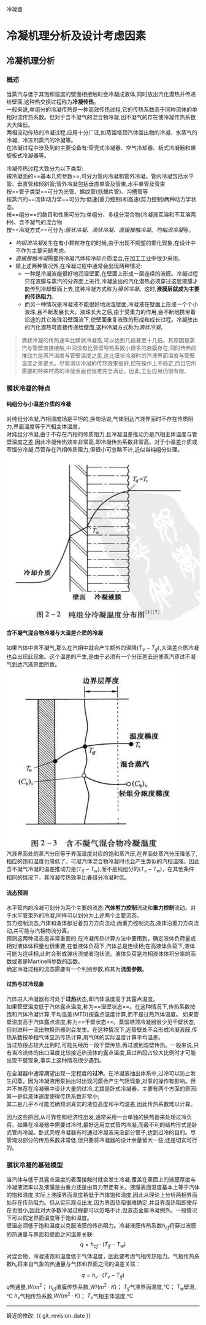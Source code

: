 冷凝器

# 冷凝机理分析及设计考虑因素
## 冷凝机理分析
### 概述
当蒸汽与低于其饱和温度的壁面相接触时会冷凝成液体,同时放出汽化潜热并传递给壁面,这种热交换过程称为**冷凝传热**。      
一般来说,单组分的冷凝传热是一种高效传热过程,它的传热系数高于同种流体的单相对流传热系数。但对于含不凝气的混合物冷凝,因不凝气的存在使冷凝传热系数大大降低。     
两相流动传热的冷凝过程,应用十分广泛,如蒸馏塔顶汽体馏出物的冷凝、水蒸气的冷凝、冷冻剂蒸汽的冷凝等。   
在冷凝过程中涉及到的主要设备有:管壳式冷凝器、空气冷却器、板式冷凝器和螺旋板式冷凝器等。     

冷凝传热过程大致分为以下类型:   
按冷凝面的==基本几何参数==,可分为管内冷凝和管外冷凝。管内冷凝包括水平管、垂直管和倾斜管;管外冷凝包括垂直单管及管東,水平单管及管束     
按==管子类型==可分为光管、螺纹管(低翅片管)、沟槽管等    
按蒸汽的==流体动力学==可分为:低速(重力控制)和高速(剪力控制)两种动力学状态。     
按==组分==的数目和性质可分为:单组分、多组分混合物(冷凝液互溶和不互溶两种)、含不凝气的混合物     
按==冷凝方式==可分为:*膜状冷凝*、*滴状冷凝*、*直接接触冷凝*、*均相流冷凝*等。   

* *均相流冷凝*发生在有小颗粒存在的时候,由于出现不期望的雾化现象,在设计中不作为主要问题考虑。    
* *直接接触冷凝*需要将冷凝汽体和冷却介质混合,在加工工业中很少采用。     
* 除上述两种情况外,在冷凝过程中通常会出现两种情况:    
    + 一种是冷凝液能很好地润湿壁面,在壁面上形成一层连续的液膜。冷凝过程只在液膜与蒸汽的分界面上进行,冷凝放出的汽化潜热必须穿过这层液膜才能传到冷却壁面上去,这种冷凝方式称为*膜状冷凝*。这时,**液膜层就成为主要的传热阻力**。    
    + 而另一种情况是冷凝液不能很好地润湿壁面,冷凝液在壁面上形成一个个小液珠,且不断发展长大。液珠长大之后,由于受重力的作用,会不断地携带着沿途的其它液珠沿壁面流下,使壁面重复液珠的形成和成长过程。冷凝放出的汽化潜热可直接传递给壁面,这种冷凝方式称为*滴状冷凝*。    
>滴状冷凝的传热速率比膜状冷凝高,可以达到几倍甚至十几倍。其原因是蒸汽与管壁直接接触,中间没有比管壁导热系数小很多的液膜存在;同时传热的推动力是燕汽温度与管壁温度之差,这比膜状冷凝时的汽液界面温度与管壁温度之差要大。尽管滴状冷凝的传热效果很好,但在操作上不稳定,而且它所需要的特殊材质的冷凝表面也很难完全满足，因此,工业应用仍很有限。     

### 膜状冷凝的特点
#### 纯组分与小温差介质的冷凝      

对纯组分冷凝,汽相温度场是平坦的,换句话说,气体到达汽液界面时不存在传质阻力,界面温度等于汽相主体温度。    
对纯组分冷凝,由于不存在汽相的传质阻力,且冷凝温差推动力是汽相主体温度与管壁温度之差,因此冷凝传热效率非常高,即冷凝传热系数非常高。对于小温差介质或窄馏分冷凝,尽管存在汽相传质阻力,但很小可忽略不计,近似当纯组分处理。     
![纯组分冷凝](img/纯组分冷凝.PNG)   

#### 含不凝气混合物冷凝与大温差介质的冷凝      

如果汽体中含不凝气,那么在汽相中就会产生额外的温降$(T_V-T_{if})$,大温差介质冷凝也会出现此现象。这个温差的产生,是由于必须有一个分压差去迫使蒸汽穿过不凝气到达汽液界面所致。    
![含不凝气混合物冷凝](img\含不凝气混合物冷凝.PNG)       
汽液界面处的蒸汽分压等于界面温度对应的饱和蒸汽压,在界面处蒸汽分压降低了,相应的饱和温度也降低了。可凝汽体混合物冷凝时也会产生类似的汽相温降。因此含不凝气冷凝的温差推动力是$(T_{if}-T_w)$,而不是纯组分的$(T_v-T_w)$，在其他条件相同的情况下，其冷凝传热效率比春组分冷凝时低。    

#### 流态预测      

水平管内的冷凝可划分为两个主要的流态:**汽体剪力控制**流动和**重力控制**流动。对于水平管束外的冷凝,同样可以划分为上述两个主要流态。     
剪力控制流态,汽体和液体都沿着剪力方向流动;而重力控制流态,液体沿重力方向流动,并可能与汽相物流分离。      
预测这两种流态是非常重要的,在冷凝传热计算方法中要用到。确定液体负荷量或相对液体体积量也很重要,在低液体负荷下,汽体总是连续相;在高液体负荷下,液体可能为连续相,此时会形成弹状流或者泡状流。液体负荷是均相液体体积分率的函数或者是Martinelli参数的函数。    
确定冷凝过程的流态需要有一个判别参数,称其为**流型参数**。   

#### 过热与过冷现象    

汽体进入冷凝器有时处于**过热**状态,即汽体温度高于其露点温度。   
如果管壁温度低于汽体露点温度,称为==湿壁状态==。在这种情况下,传热系数按饱和汽体冷凝计算,平均温差(MTD)按露点温度计算,而不是过热汽体温度。 
如果管壁温度高于汽体露点温度,称为==干壁状态==。蒸馏塔顶冷凝器很少见干壁状态,但对进料一流出物换热器则会发生。在这种情况下,近管壁处不会形成冷凝液膜,传热系数按单相气体显热传热计算,用气体的实际温度计算平均温差。     
当过热段占较大比例时,可能先经历一段干壁传热,再过渡到湿壁传热。一般来说,只有当冷流体的出口温度比较接近热流体的露点温度,且过热段占较大比例时才可能出现干壁现象,事实上这种情况很少遇到。   

在全凝器中通常期望出现一定程度的**过冷**。在冷凝液抽出体系中,过冷可以防止发生闪蒸。因为冷凝液用泵抽出时出现闪蒸会产生气阻现象,对泵的操作有影响。但并不推荐在冷凝器中设计大量的过冷,尤其是卧式冷凝器。主要有两个方面的原因:  
其一是低液体速度使得传热系数非常小;     
其二是几乎不可能准确预测真实的液位高度和平均温差,因此传热系数难以计算。      

因为这些原因,从可靠性和经济性出发,通常采用一台单独的换热器来处理过冷负荷。如果在冷凝器中需要过冷时,最好选用立式管内冷凝,而最不利的结构形式是卧式管内冷凝。卧式壳程冷凝器有时通过冷凝液淹没部分管子,达到过冷的目的。尽管淹没部分的传热系数非常低,但只要将冷凝器的设计余量留大一些,还是切实可行的。

### 膜状冷凝的基础模型
当汽体与低于其露点温度的表面接触时就会发生冷凝,覆盖在表面上的液膜厚度与冷凝液流率以及液膜是由重力还是由剪力带走有关。液膜表面温度基本上等于汽体的饱和温度,实际上液膜界面温度稍低于汽体饱和温度,因此从理论上分析两相界面处存在传热阻力。但从实际观点出发,因为界面热阻很难确定,并且界面热阻即使存在也很小,因此对大多数冷凝过程都可以忽略不计,但液态金属冷凝例外。一般情况下可以假定界面温度等于饱和温度。     
壁温必须低于饱和温度以克服液膜的传热阻力。冷凝液膜传热系数$h_{cf}$将穿过液膜的热通量与界面和壁面之间温差关联:   
$$ q= h_{cf} \cdot (T_{if}-T_{w}) $$
对混合物，冷凝液饱和温度低于气体温度，因此要考虑气相传热阻力。气相传热系数$h_{v}$将来自气象的热通量与气体和界面之间的温差关联：     
$$ q= h_{v} \cdot (T_v-T_{if}) $$
$q$热通量,$W/m^2$； $h_{cf}$液膜传热系数,$W/(m^2 \cdot K)$； $T_{if}$气液界面温度,℃； $T_w$壁温,℃ $h_v$气相传热系数,$W/(m^2 \cdot K)$； $T_v$气相主体温度,℃     







-----

最近的修改: {{ git_revision_date }}
